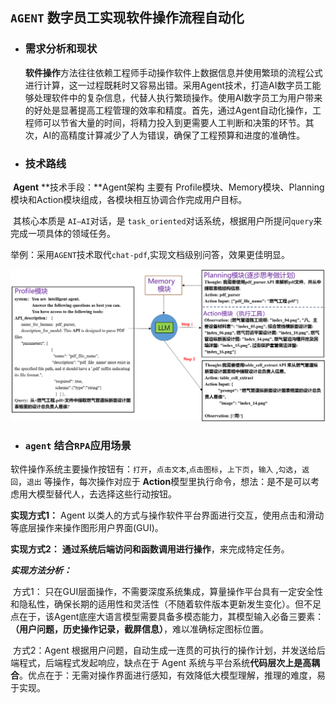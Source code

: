 ## `AGENT`              数字员工实现软件操作流程自动化

+ ### 需求分析和现状

  **软件操作**方法往往依赖工程师手动操作软件上数据信息并使用繁琐的流程公式进行计算，这一过程既耗时又容易出错。采用Agent技术，打造AI数字员工能够处理软件中的复杂信息，代替人执行繁琐操作。使用AI数字员工为用户带来的好处是显著提高工程管理的效率和精度。首先，通过Agent自动化操作，工程师可以节省大量的时间，将精力投入到更需要人工判断和决策的环节。其次，AI的高精度计算减少了人为错误，确保了工程预算和进度的准确性。

  

+ ### 技术路线

​        **Agent** **技术手段：**Agent架构 主要有 Profile模块、Memory模块、Planning模块和Action模块组成，各模块相互协调合作完成用户目标。

​        其核心本质是 `AI—AI`对话，是 `task_oriented`对话系统，根据用户所提问`query`来完成一项具体的领域任务。

​        举例：采用`AGENT`技术取代`chat-pdf`,实现文档级别问答，效果更佳明显。

![](./assets/workflow.png)

+ ### `agent` 结合`RPA`应用场景 

​       软件操作系统主要操作按钮有：`打开`，`点击文本`,`点击图标`，`上下页`，`输入`  ,`勾选`，`返回`，`退出` 等操作，每次操作对应于 **Action**模型里执行命令，想法：是不是可以考虑用大模型替代人，去选择这些行动按钮。

**实现方式1：** Agent 以类人的方式与操作软件平台界面进行交互，使用点击和滑动等底层操作来操作图形用户界面(GUI)。

**实现方式2：** **通过系统后端访问和函数调用进行操作**，来完成特定任务。

***实现方法分析：***

​		方式1： 只在GUI层面操作，不需要深度系统集成，算量操作平台具有一定安全性和隐私性，确保长期的适用性和灵活性（不随着软件版本更新发生变化）。但不足点在于，该Agent底座大语言模型需要具备多模态能力，其模型输入必备三要素：**（用户问题，历史操作记录，截屏信息）**，难以准确标定图标位置。

​       方式2：Agent 根据用户问题，自动生成一连贯的可执行的操作计划，并发送给后端程式，后端程式发起响应，缺点在于 Agent 系统与平台系统**代码层次上是高耦合**。优点在于：无需对操作界面进行感知，有效降低大模型理解，推理的难度，易于实现。



​                                



### 

​     

















